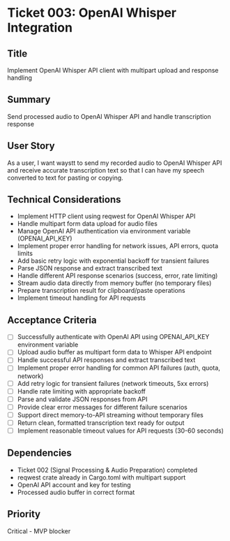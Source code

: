 # Ticket 003: OpenAI Whisper Integration

## Title
Implement OpenAI Whisper API client with multipart upload and response handling

## Summary
Send processed audio to OpenAI Whisper API and handle transcription response

## User Story
As a user, I want waystt to send my recorded audio to OpenAI Whisper API and receive accurate transcription text so that I can have my speech converted to text for pasting or copying.

## Technical Considerations
- Implement HTTP client using reqwest for OpenAI Whisper API
- Handle multipart form data upload for audio files
- Manage OpenAI API authentication via environment variable (OPENAI_API_KEY)
- Implement proper error handling for network issues, API errors, quota limits
- Add basic retry logic with exponential backoff for transient failures
- Parse JSON response and extract transcribed text
- Handle different API response scenarios (success, error, rate limiting)
- Stream audio data directly from memory buffer (no temporary files)
- Prepare transcription result for clipboard/paste operations
- Implement timeout handling for API requests

## Acceptance Criteria
- [ ] Successfully authenticate with OpenAI API using OPENAI_API_KEY environment variable
- [ ] Upload audio buffer as multipart form data to Whisper API endpoint
- [ ] Handle successful API responses and extract transcribed text
- [ ] Implement proper error handling for common API failures (auth, quota, network)
- [ ] Add retry logic for transient failures (network timeouts, 5xx errors)
- [ ] Handle rate limiting with appropriate backoff
- [ ] Parse and validate JSON responses from API
- [ ] Provide clear error messages for different failure scenarios
- [ ] Support direct memory-to-API streaming without temporary files
- [ ] Return clean, formatted transcription text ready for output
- [ ] Implement reasonable timeout values for API requests (30-60 seconds)

## Dependencies
- Ticket 002 (Signal Processing & Audio Preparation) completed
- reqwest crate already in Cargo.toml with multipart support
- OpenAI API account and key for testing
- Processed audio buffer in correct format

## Priority
Critical - MVP blocker